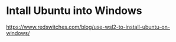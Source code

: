 
# Intall Ubuntu into Windows
   https://www.redswitches.com/blog/use-wsl2-to-install-ubuntu-on-windows/
